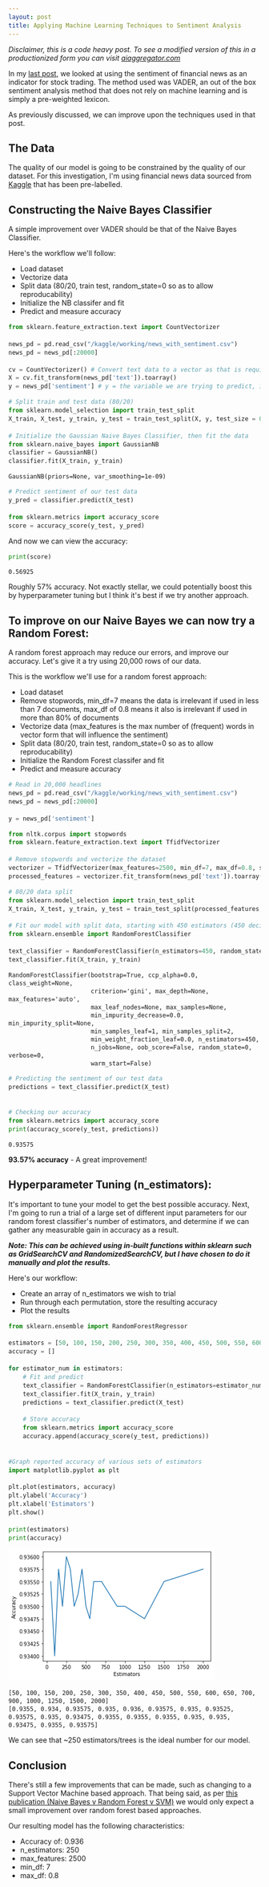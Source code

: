 ```yaml
---
layout: post
title: Applying Machine Learning Techniques to Sentiment Analysis
---
```


*Disclaimer, this is a code heavy post. To see a modified version of this in a productionized form you can visit [aiaggregator.com](http://aiaggregator.com/)*

In my [last post](https://alexanderozkan.com/Sentiment-Analysis-as-a-Trading-Indicator/), we looked at using the sentiment of financial news as an indicator for stock trading. The method used was VADER, an out of the box sentiment analysis method that does not rely on machine learning and is simply a pre-weighted lexicon.

As previously discussed, we can improve upon the techniques used in that post.

## The Data
The quality of our model is going to be constrained by the quality of our dataset.
For this investigation, I'm using financial news data sourced from [Kaggle](https://www.kaggle.com/) that has been pre-labelled.



## Constructing the Naive Bayes Classifier

A simple improvement over VADER should be that of the Naive Bayes Classifier.

Here's the workflow we'll follow:
* Load dataset
* Vectorize data
* Split data (80/20, train test, random_state=0 so as to allow reproducability)
* Initialize the NB classifer and fit
* Predict and measure accuracy


```python
from sklearn.feature_extraction.text import CountVectorizer

news_pd = pd.read_csv("/kaggle/working/news_with_sentiment.csv")
news_pd = news_pd[:20000]

cv = CountVectorizer() # Convert text data to a vector as that is required for Naive Bayes
X = cv.fit_transform(news_pd['text']).toarray()
y = news_pd['sentiment'] # y = the variable we are trying to predict, in this case sentiment
```


```python
# Split train and test data (80/20)
from sklearn.model_selection import train_test_split
X_train, X_test, y_train, y_test = train_test_split(X, y, test_size = 0.20, random_state = 0)

# Initialize the Gaussian Naive Bayes Classifier, then fit the data
from sklearn.naive_bayes import GaussianNB
classifier = GaussianNB()
classifier.fit(X_train, y_train)
```




    GaussianNB(priors=None, var_smoothing=1e-09)




```python
# Predict sentiment of our test data
y_pred = classifier.predict(X_test)

from sklearn.metrics import accuracy_score
score = accuracy_score(y_test, y_pred)
```

And now we can view the accuracy:


```python
print(score)
```

    0.56925


Roughly 57% accuracy. Not exactly stellar, we could potentially boost this by hyperparameter tuning but I think it's best if we try another approach.

## To improve on our Naive Bayes we can now try a Random Forest:

A random forest approach may reduce our errors, and improve our accuracy. Let's give it a try using 20,000 rows of our data.

This is the workflow we'll use for a random forest approach:
* Load dataset
* Remove stopwords, min_df=7 means the data is irrelevant if used in less than 7 documents, max_df of 0.8 means it also is irrelevant if used in more than 80% of documents
* Vectorize data (max_features is the max number of (frequent) words in vector form that will influence the sentiment)
* Split data (80/20, train test, random_state=0 so as to allow reproducability)
* Initialize the Random Forest classifer and fit
* Predict and measure accuracy


```python
# Read in 20,000 headlines
news_pd = pd.read_csv("/kaggle/working/news_with_sentiment.csv")
news_pd = news_pd[:20000]

y = news_pd['sentiment']
```


```python
from nltk.corpus import stopwords
from sklearn.feature_extraction.text import TfidfVectorizer

# Remove stopwords and vectorize the dataset
vectorizer = TfidfVectorizer(max_features=2500, min_df=7, max_df=0.8, stop_words=stopwords.words('english'))
processed_features = vectorizer.fit_transform(news_pd['text']).toarray()
```


```python
# 80/20 data split
from sklearn.model_selection import train_test_split
X_train, X_test, y_train, y_test = train_test_split(processed_features, y, test_size=0.2, random_state=0)

# Fit our model with split data, starting with 450 estimators (450 decision trees)
from sklearn.ensemble import RandomForestClassifier

text_classifier = RandomForestClassifier(n_estimators=450, random_state=0)
text_classifier.fit(X_train, y_train)
```




    RandomForestClassifier(bootstrap=True, ccp_alpha=0.0, class_weight=None,
                           criterion='gini', max_depth=None, max_features='auto',
                           max_leaf_nodes=None, max_samples=None,
                           min_impurity_decrease=0.0, min_impurity_split=None,
                           min_samples_leaf=1, min_samples_split=2,
                           min_weight_fraction_leaf=0.0, n_estimators=450,
                           n_jobs=None, oob_score=False, random_state=0, verbose=0,
                           warm_start=False)




```python
# Predicting the sentiment of our test data
predictions = text_classifier.predict(X_test)


# Checking our accuracy
from sklearn.metrics import accuracy_score
print(accuracy_score(y_test, predictions))
```

    0.93575


**93.57% accuracy** - A great improvement!

## Hyperparameter Tuning (n_estimators):
It's important to tune your model to get the best possible accuracy. Next, I'm going to run a trial of a large set of different input parameters for our random forest classifier's number of estimators, and determine if we can gather any measurable gain in accuracy as a result.

**_Note: This can be achieved using in-built functions within sklearn such as GridSearchCV and RandomizedSearchCV, but I have chosen to do it manually and plot the results._**

Here's our workflow:
* Create an array of n_estimators we wish to trial
* Run through each permutation, store the resulting accuracy
* Plot the results


```python
from sklearn.ensemble import RandomForestRegressor

estimators = [50, 100, 150, 200, 250, 300, 350, 400, 450, 500, 550, 600, 650, 700, 900, 1000, 1250, 1500, 2000]
accuracy = []

for estimator_num in estimators:
    # Fit and predict
    text_classifier = RandomForestClassifier(n_estimators=estimator_num, random_state=0)
    text_classifier.fit(X_train, y_train)
    predictions = text_classifier.predict(X_test)

    # Store accuracy
    from sklearn.metrics import accuracy_score
    accuracy.append(accuracy_score(y_test, predictions))


#Graph reported accuracy of various sets of estimators
import matplotlib.pyplot as plt

plt.plot(estimators, accuracy)
plt.ylabel('Accuracy')
plt.xlabel('Estimators')
plt.show()

print(estimators)
print(accuracy)
```


![png](/images/output_16_0.png)


    [50, 100, 150, 200, 250, 300, 350, 400, 450, 500, 550, 600, 650, 700, 900, 1000, 1250, 1500, 2000]
    [0.9355, 0.934, 0.93575, 0.935, 0.936, 0.93575, 0.935, 0.93525, 0.93575, 0.935, 0.93475, 0.9355, 0.9355, 0.9355, 0.935, 0.935, 0.93475, 0.9355, 0.93575]


We can see that ~250 estimators/trees is the ideal number for our model.

## Conclusion
There's still a few improvements that can be made, such as changing to a Support Vector Machine based approach. That being said, as per [this publication (Naive Bayes v Random Forest v SVM)](https://www.researchgate.net/publication/336225950_Comparison_of_Naive_Bayes_Support_Vector_Machine_Decision_Trees_and_Random_Forest_on_Sentiment_Analysis) we would only expect a small improvement over random forest based approaches.

Our resulting model has the following characteristics:
* Accuracy of: 0.936
* n_estimators: 250
* max_features: 2500 
* min_df: 7
* max_df: 0.8

